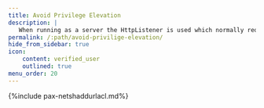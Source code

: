```yaml
---
title: Avoid Privilege Elevation
description: |
   When running as a server the HttpListener is used which normally requires an elevation of privileges
permalink: /:path/avoid-privilige-elevation/
hide_from_sidebar: true
icon:
    content: verified_user
    outlined: true
menu_order: 20
---
```

{%include pax-netshaddurlacl.md%}
